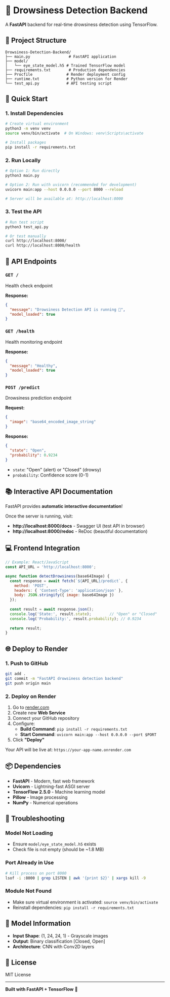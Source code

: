 # 🚗 Drowsiness Detection Backend

A **FastAPI** backend for real-time drowsiness detection using TensorFlow.

## 📁 Project Structure

```
Drowsiness-Detection-Backend/
├── main.py                 # FastAPI application
├── model/
│   └── eye_state_model.h5 # Trained TensorFlow model
├── requirements.txt        # Production dependencies
├── Procfile               # Render deployment config
├── runtime.txt            # Python version for Render
└── test_api.py            # API testing script
```

## 🚀 Quick Start

### 1. Install Dependencies

```bash
# Create virtual environment
python3 -m venv venv
source venv/bin/activate  # On Windows: venv\Scripts\activate

# Install packages
pip install -r requirements.txt
```

### 2. Run Locally

```bash
# Option 1: Run directly
python3 main.py

# Option 2: Run with uvicorn (recommended for development)
uvicorn main:app --host 0.0.0.0 --port 8000 --reload

# Server will be available at: http://localhost:8000
```

### 3. Test the API

```bash
# Run test script
python3 test_api.py

# Or test manually
curl http://localhost:8000/
curl http://localhost:8000/health
```

## 📡 API Endpoints

### `GET /`
Health check endpoint

**Response:**
```json
{
  "message": "Drowsiness Detection API is running 🚀",
  "model_loaded": true
}
```

### `GET /health`
Health monitoring endpoint

**Response:**
```json
{
  "message": "Healthy",
  "model_loaded": true
}
```

### `POST /predict`
Drowsiness prediction endpoint

**Request:**
```json
{
  "image": "base64_encoded_image_string"
}
```

**Response:**
```json
{
  "state": "Open",
  "probability": 0.9234
}
```

- `state`: "Open" (alert) or "Closed" (drowsy)
- `probability`: Confidence score (0-1)

## 📚 Interactive API Documentation

FastAPI provides **automatic interactive documentation**!

Once the server is running, visit:
- **http://localhost:8000/docs** - Swagger UI (test API in browser)
- **http://localhost:8000/redoc** - ReDoc (beautiful documentation)

## 💻 Frontend Integration

```javascript
// Example: React/JavaScript
const API_URL = 'http://localhost:8000';

async function detectDrowsiness(base64Image) {
  const response = await fetch(`${API_URL}/predict`, {
    method: 'POST',
    headers: { 'Content-Type': 'application/json' },
    body: JSON.stringify({ image: base64Image })
  });
  
  const result = await response.json();
  console.log('State:', result.state);        // "Open" or "Closed"
  console.log('Probability:', result.probability); // 0.9234
  
  return result;
}
```

## 🌐 Deploy to Render

### 1. Push to GitHub

```bash
git add .
git commit -m "FastAPI drowsiness detection backend"
git push origin main
```

### 2. Deploy on Render

1. Go to [render.com](https://render.com)
2. Create new **Web Service**
3. Connect your GitHub repository
4. Configure:
   - **Build Command**: `pip install -r requirements.txt`
   - **Start Command**: `uvicorn main:app --host 0.0.0.0 --port $PORT`
5. Click **"Deploy"**

Your API will be live at: `https://your-app-name.onrender.com`

## 📦 Dependencies

- **FastAPI** - Modern, fast web framework
- **Uvicorn** - Lightning-fast ASGI server
- **TensorFlow 2.5.0** - Machine learning model
- **Pillow** - Image processing
- **NumPy** - Numerical operations

## 🔧 Troubleshooting

### Model Not Loading
- Ensure `model/eye_state_model.h5` exists
- Check file is not empty (should be ~1.8 MB)

### Port Already in Use
```bash
# Kill process on port 8000
lsof -i :8000 | grep LISTEN | awk '{print $2}' | xargs kill -9
```

### Module Not Found
- Make sure virtual environment is activated: `source venv/bin/activate`
- Reinstall dependencies: `pip install -r requirements.txt`

## 🎯 Model Information

- **Input Shape**: (1, 24, 24, 1) - Grayscale images
- **Output**: Binary classification [Closed, Open]
- **Architecture**: CNN with Conv2D layers

## 📝 License

MIT License

---

**Built with FastAPI + TensorFlow** 🚀

